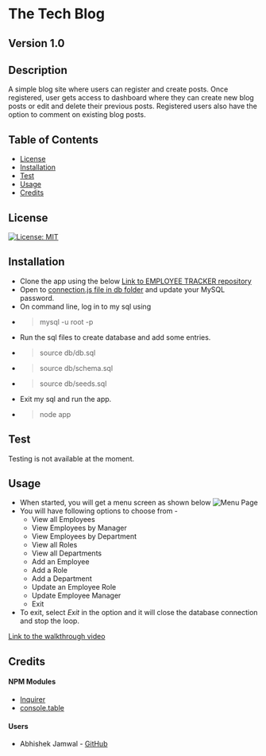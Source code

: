 # The Tech Blog
## Version 1.0
## Description
A simple blog site where users can register and create posts. Once registered, user gets access to dashboard where they can create new blog posts or edit and delete their previous posts. Registered users also have the option to comment on existing blog posts.

## Table of Contents
* [License](#license)
* [Installation](#installation)
* [Test](#test)
* [Usage](#usage)
* [Credits](#credits)

## License
[![License: MIT](https://img.shields.io/badge/License-MIT-yellow.svg)](https://opensource.org/licenses/MIT)

## Installation
* Clone the app using the below [Link to EMPLOYEE TRACKER repository](https://github.com/jamwalab/employeeTracker.git)
* Open to [connection.js file in db folder](./db/connection.js) and update your MySQL password.
* On command line, log in to my sql using 
* >mysql -u root -p
* Run the sql files to create database and add some entries.
* >source db/db.sql
* >source db/schema.sql
* >source db/seeds.sql
* Exit my sql and run the app.
* >node app

## Test
Testing is not available at the moment.

## Usage
* When started, you will get a menu screen as shown below
![Menu Page](./assets/img/startMenu.PNG)
* You will have following options to choose from -
  * View all Employees
  * View Employees by Manager
  * View Employees by Department
  * View all Roles
  * View all Departments
  * Add an Employee
  * Add a Role
  * Add a Department
  * Update an Employee Role
  * Update Employee Manager
  * Exit
* To exit, select _Exit_ in the option and it will close the database connection and stop the loop.

[Link to the walkthrough video](https://www.youtube.com/watch?v=JEIW-1eBi58)

## Credits
#### NPM Modules
* [Inquirer](https://www.npmjs.com/package/inquirer)
* [console.table](https://www.npmjs.com/package/console.table)

#### Users
* Abhishek Jamwal - [GitHub](https://github.com/jamwalab)